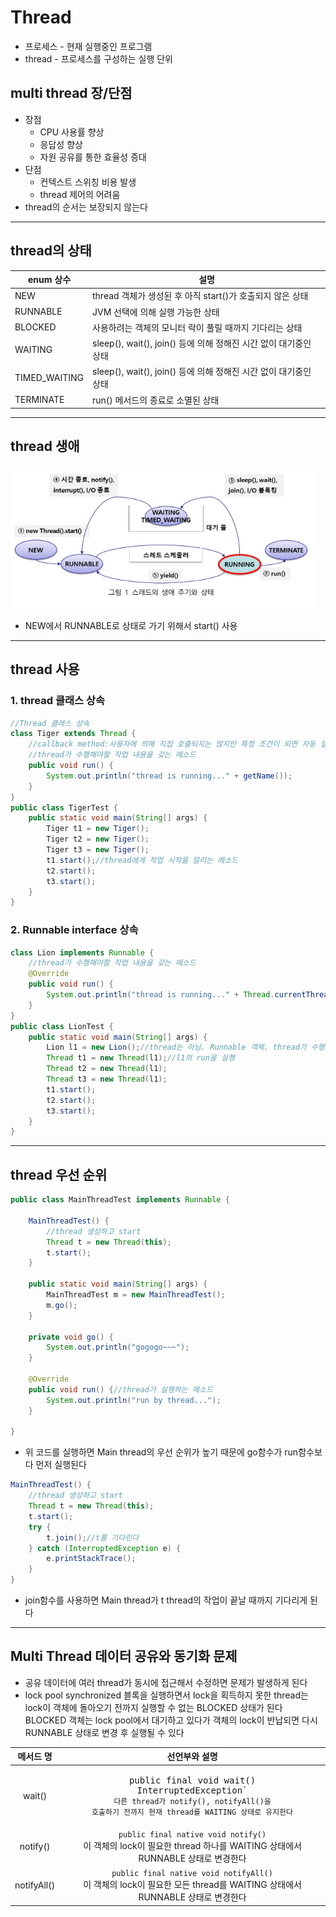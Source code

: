 # Thread
* 프로세스 - 현재 실행중인 프로그램
* thread - 프로세스를 구성하는 실행 단위

## multi thread 장/단점
* 장점
    * CPU 사용률 향상
    * 응답성 향상
    * 자원 공유를 통한 효율성 증대
* 단점
    * 컨텍스트 스위칭 비용 발생
    * thread 제어의 어려움
* thread의 순서는 보장되지 않는다

<hr>

## thread의 상태
|enum 상수|설명|
|---|---|
NEW|thread 객체가 생성된 후 아직 start()가 호출되지 않은 상태|
RUNNABLE|JVM 선택에 의해 실행 가능한 상태|
BLOCKED|사용하려는 객체의 모니터 락이 풀릴 때까지 기다리는 상태|
WAITING|sleep(), wait(), join() 등에 의해 정해진 시간 없이 대기중인 상태|
TIMED_WAITING|sleep(), wait(), join() 등에 의해 정해진 시간 없이 대기중인 상태|
TERMINATE|run() 메서드의 종료로 소멸된 상태|

<hr>

## thread 생애
![thread](/img/thread.png)

* NEW에서 RUNNABLE로 상태로 가기 위해서 start() 사용

<hr>

## thread 사용
### 1. thread 클래스 상속
```java
//Thread 클래스 상속
class Tiger extends Thread {
    //callback method:사용자에 의해 직접 호출되지는 않지만 특정 조건이 되면 자동 실행되는 메소드
    //thread가 수행해야할 작업 내용을 갖는 메소드
    public void run() {
        System.out.println("thread is running..." + getName());
    }
}
public class TigerTest {
    public static void main(String[] args) {
        Tiger t1 = new Tiger();
        Tiger t2 = new Tiger();
        Tiger t3 = new Tiger();
        t1.start();//thread에게 작업 시작을 알리는 메소드
        t2.start();
        t3.start();
    }
}
```

### 2. Runnable interface 상속
```java
class Lion implements Runnable {
    //thread가 수행해야할 작업 내용을 갖는 메소드
    @Override
    public void run() {
        System.out.println("thread is running..." + Thread.currentThread().getName());
    }
}
public class LionTest {
    public static void main(String[] args) {
        Lion l1 = new Lion();//thread는 아님. Runnable 객체. thread가 수행해야 하는 작업 메소드 run()은 가지고 있음
        Thread t1 = new Thread(l1);//l1의 run을 실행
        Thread t2 = new Thread(l1);
        Thread t3 = new Thread(l1);
        t1.start();
        t2.start();
        t3.start();
    }
}
```

<hr>

## thread 우선 순위
```java
public class MainThreadTest implements Runnable {
	
    MainThreadTest() {
        //thread 생성하고 start
        Thread t = new Thread(this);
        t.start();
    }

    public static void main(String[] args) {
        MainThreadTest m = new MainThreadTest();
        m.go();
    }

    private void go() {
        System.out.println("gogogo~~~");
    }

    @Override
    public void run() {//thread가 실행하는 메소드
        System.out.println("run by thread...");
    }

}
```
* 위 코드를 실행하면 Main thread의 우선 순위가 높기 때문에 go함수가 run함수보다 먼저 실행된다

```java
MainThreadTest() {
    //thread 생성하고 start
    Thread t = new Thread(this);
    t.start();
    try {
        t.join();//t를 기다린다
    } catch (InterruptedException e) {
        e.printStackTrace();
    }
}
```
* join함수를 사용하면 Main thread가 t thread의 작업이 끝날 때까지 기다리게 된다

<hr>

## Multi Thread 데이터 공유와 동기화 문제
* 공유 데이터에 여러 thread가 동시에 접근해서 수정하면 문제가 발생하게 된다
* lock pool
synchronized 블록을 실행하면서 lock을 획득하지 못한 thread는 lock이 객체에 돌아오기 전까지 실행할 수 없는 BLOCKED 상태가 된다<br>
BLOCKED 객체는 lock pool에서 대기하고 있다가 객체의 lock이 반납되면 다시 RUNNABLE 상태로 변경 후 실행될 수 있다

|메서드 명|선언부와 설명|
|:-:|:-:|
wait()|<pre>public final void wait() InterruptedException`<code><br>다른 thread가 notify(), notifyAll()을 호출하기 전까지 현재 thread를 WAITING 상태로 유지한다|
notify()|`public final native void notify()`<br>이 객체의 lock이 필요한 thread 하나를 WAITING 상태에서 RUNNABLE 상태로 변경한다|
notifyAll()|`public final native void notifyAll()`<br>이 객체의 lock이 필요한 모든 thread를 WAITING 상태에서 RUNNABLE 상태로 변경한다|

